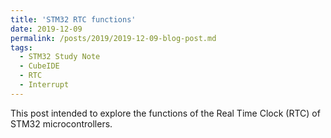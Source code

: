 ```yaml
---
title: 'STM32 RTC functions'
date: 2019-12-09
permalink: /posts/2019/2019-12-09-blog-post.md
tags:
  - STM32 Study Note
  - CubeIDE
  - RTC
  - Interrupt
---
```


This post intended to explore the functions of the Real Time Clock (RTC) of STM32 microcontrollers. 

